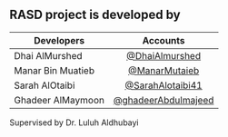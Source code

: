 ## RASD project is developed by 


Developers|Accounts
---|:-:
|Dhai AlMurshed|[@DhaiAlmurshed](https://github.com/Dhaialmurshed)
|Manar Bin Muatieb|[@ManarMutaieb](https://github.com/ManarMutaieb)
|Sarah AlOtaibi| [@SarahAlotaibi41](https://github.com/SarahAlotaibi41)
|Ghadeer AlMaymoon|[@ghadeerAbdulmajeed](https://github.com/ghadeerAbdulmajeed)


Supervised by
Dr. Luluh Aldhubayi
